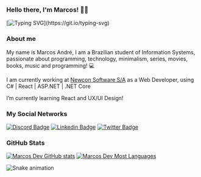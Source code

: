 ### Hello there, I'm Marcos! 👋🏻
[![Typing SVG](https://readme-typing-svg.herokuapp.com?font=Roboto-Bold&color=FFFFFF&size=25&lines=Welcome+to+my+github+!!!)](https://git.io/typing-svg)

### About me
My name is Marcos André, I am a Brazilian student of Information Systems, passionate about programming, technology, minimalism, series, movies, books, music and programming! 💻

I am currently working at [Newcon Software S/A](https://www.newconsoftware.com.br/newcon/site/index.aspx) as a Web Developer, using C# | React | ASP.NET | .NET Core

I’m currently learning React and UX/UI Design!

### My Social Networks
[![Discord Badge](https://img.shields.io/badge/-Discord-5865F2?style=flat-square&labelColor=5865F2&logo=discord&logoColor=white&link=https://discord.gg/hBWHZ8e)](https://discord.gg/hBWHZ8e)
[![Linkedin Badge](https://img.shields.io/badge/-LinkedIn-blue?style=flat-square&logo=Linkedin&logoColor=white&link=https://www.linkedin.com/in/marcosandredev/)](https://www.linkedin.com/in/marcosandredev/)
[![Twitter Badge](https://img.shields.io/badge/-Twitter-1ca0f1?style=flat-square&labelColor=1ca0f1&logo=twitter&logoColor=white&link=https://twitter.com/marcosss_andre)](https://twitter.com/marcosss_andre)

### GitHub Stats
[![Marcos Dev GitHub stats](https://github-readme-stats.vercel.app/api?username=marcosandredev&show_icons=true&theme=dracula&include_all_commits=true&count_private=true)](https://github.com/marcosandredev/github-readme-stats)
[![Marcos Dev Most Languages](https://github-readme-stats.vercel.app/api/top-langs/?username=marcosandredev&layout=compact&langs_count=16&theme=dracula)](https://github.com/marcosandredev/github-readme-stats)

![Snake animation](https://github.com/marcosandredev/marcosandredev/blob/main/Snake.svg)

<!--
**Marcos-Andre-Dev/Marcos-Andre-Dev** is a ✨ _special_ ✨ repository because its `README.md` (this file) appears on your GitHub profile.
[![Typing SVG](https://readme-typing-svg.herokuapp.com?font=firacode&center=true&vCenter=true&lines=Welcome+to+my+github)](https://git.io/typing-svg)
Here are some ideas to get you started:
https://readme-typing-svg.herokuapp.com/demo/ // SVG fonte
![Marcos Dev GitHub stats](https://github-readme-stats.vercel.app/api?username=Marcos-Andre-Dev&hide=contribs,prs) // Contribuição Individual
[![Github Badge](https://img.shields.io/badge/-Github-000?style=flat-square&logo=Github&logoColor=white&link=https://github.com/fagnerpsantos)](https://github.com/Marcos-Andre-Dev) // Link Github
- 🔭 I’m currently working on ...
- 🌱 I’m currently learning ...
- 👯 I’m looking to collaborate on ...
- 🤔 I’m looking for help with ...
- 💬 Ask me about ...
- 📫 How to reach me: ...
- 😄 Pronouns: ...
- ⚡ Fun fact: ...
-->
